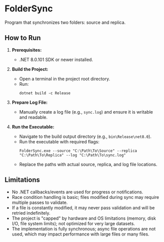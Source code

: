 # FolderSync

Program that synchronizes two folders: source and replica.

## How to Run

1. **Prerequisites:**  
   - .NET 8.0.101 SDK or newer installed.

2. **Build the Project:**  
   - Open a terminal in the project root directory.
   - Run:
     ```
     dotnet build -c Release
     ```

3. **Prepare Log File:**  
   - Manually create a log file (e.g., `sync.log`) and ensure it is writable and readable.

4. **Run the Executable:**  
   - Navigate to the build output directory (e.g., `bin\Release\net8.0`).
   - Run the executable with required flags:
     ```
     FolderSync.exe --source "C:\Path\To\Source" --replica "C:\Path\To\Replica" --log "C:\Path\To\sync.log"
     ```
   - Replace the paths with actual source, replica, and log file locations.

## Limitations

- No .NET callbacks/events are used for progress or notifications.
- Race condition handling is basic; files modified during sync may require multiple passes to validate.
- If a file is constantly modified, it may never pass validation and will be retried indefinitely.
- The project is "capped" by hardware and OS limitations (memory, disk I/O, file system limits); not optimized for very large datasets.
- The implementation is fully synchronous; async file operations are not used, which may impact performance with large files or many files.